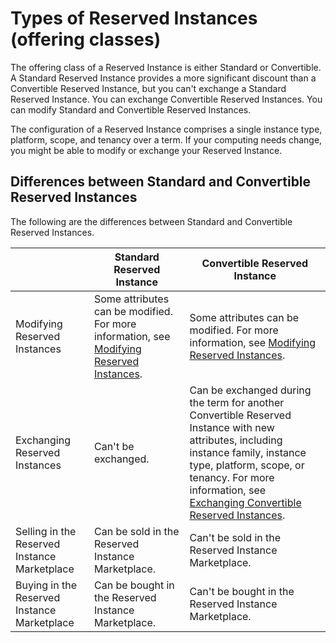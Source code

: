 # Types of Reserved Instances \(offering classes\)<a name="reserved-instances-types"></a>

The offering class of a Reserved Instance is either Standard or Convertible\. A Standard Reserved Instance provides a more significant discount than a Convertible Reserved Instance, but you can't exchange a Standard Reserved Instance\. You can exchange Convertible Reserved Instances\. You can modify Standard and Convertible Reserved Instances\.

The configuration of a Reserved Instance comprises a single instance type, platform, scope, and tenancy over a term\. If your computing needs change, you might be able to modify or exchange your Reserved Instance\.

## Differences between Standard and Convertible Reserved Instances<a name="offering-class-differences"></a>

The following are the differences between Standard and Convertible Reserved Instances\.


|  | Standard Reserved Instance | Convertible Reserved Instance | 
| --- | --- | --- | 
| Modifying Reserved Instances | Some attributes can be modified\. For more information, see [Modifying Reserved Instances](ri-modifying.md)\. | Some attributes can be modified\. For more information, see [Modifying Reserved Instances](ri-modifying.md)\. | 
| Exchanging Reserved Instances | Can't be exchanged\. | Can be exchanged during the term for another Convertible Reserved Instance with new attributes, including instance family, instance type, platform, scope, or tenancy\. For more information, see [Exchanging Convertible Reserved Instances](ri-convertible-exchange.md)\. | 
| Selling in the Reserved Instance Marketplace | Can be sold in the Reserved Instance Marketplace\. | Can't be sold in the Reserved Instance Marketplace\. | 
| Buying in the Reserved Instance Marketplace | Can be bought in the Reserved Instance Marketplace\. | Can't be bought in the Reserved Instance Marketplace\. | 